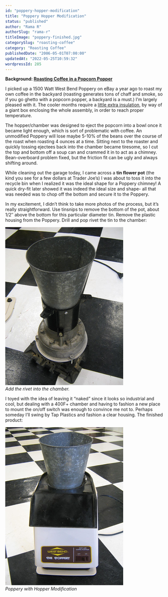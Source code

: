 ```yaml
---
id: "poppery-hopper-modification"
title: "Poppery Hopper Modification"
status: "published"
author: "Rama R"
authorSlug: "rama-r"
titleImage: "poppery-finished.jpg"
categorySlug: "roasting-coffee"
category: "Roasting Coffee"
publishedDate: "2006-05-01T07:00:00"
updatedAt: "2022-05-25T10:59:32"
wordpressId: 285
---
```


**Background: [Roasting Coffee in a Popcorn Popper](/roasting-coffee-in-a-popcorn-popper/)**

I picked up a 1500 Watt West Bend Poppery on eBay a year ago to roast my own coffee in the backyard (roasting generates tons of chaff and smoke, so if you go ghetto with a popcorn popper, a backyard is a must.) I’m largely pleased with it. The cooler months require a [little extra insulation](/cold-weather-coffee-roasting/), by way of a giant box enclosing the whole assembly, in order to reach proper temperature.

The hopper/chamber was designed to eject the popcorn into a bowl once it became light enough, which is sort of problematic with coffee. An unmodified Poppery will lose maybe 5-10% of the beans over the course of the roast when roasting 4 ounces at a time. Sitting next to the roaster and quickly tossing ejectees back into the chamber became tiresome, so I cut the top and bottom off a soup can and crammed it in to act as a chimney. Bean-overboard problem fixed, but the friction fit can be ugly and always shifting around.

While cleaning out the garage today, I came across a **tin flower pot** (the kind you see for a few dollars at Trader Joe’s) I was about to toss it into the recycle bin when I realized it was the ideal shape for a Poppery chimney! A quick dry-fit later showed it was indeed the ideal size and shape- all that was needed was to chop off the bottom and secure it to the Poppery.

In my excitement, I didn’t think to take more photos of the process, but it’s really straightforward. Use tinsnips to remove the bottom of the pot, about 1/2″ above the bottom for this particular diameter tin. Remove the plastic housing from the Poppery. Drill and pop rivet the tin to the chamber:

![poppery rivet](poppery-rivet1.jpg)  
*Add the rivet into the chamber.*

I toyed with the idea of leaving it “naked” since it looks so industrial and cool, but dealing with a 400F+ chamber and having to fashion a new place to mount the on/off switch was enough to convince me not to. Perhaps someday I’ll swing by Tap Plastics and fashion a clear housing. The finished product:

![Poppery with Hopper Modification](poppery-finished.jpg)  
*Poppery with Hopper Modification*
